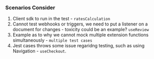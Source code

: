 ### Scenarios Consider
1.  Client sdk to run in the test - `ratesCalculation`
2. Cannot test webhooks or triggers, we need to put a listener on a document for changes - toxicity could be an example? `useReview`
3. Example as to why we cannot mock multiple extension functions simultaneously - `multiple test cases`
4.  Jest cases throws some issue regaridng testing, such as using Navigation - `useCheckout`.
